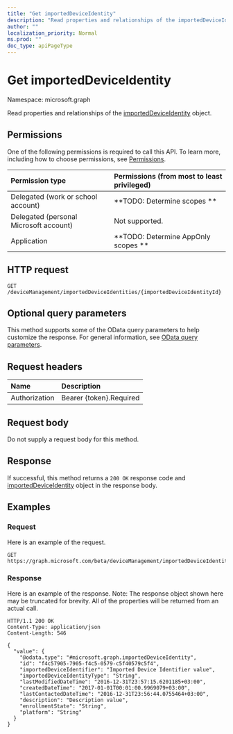 ```yaml
---
title: "Get importedDeviceIdentity"
description: "Read properties and relationships of the importedDeviceIdentity object."
author: ""
localization_priority: Normal
ms.prod: ""
doc_type: apiPageType
---
```


# Get importedDeviceIdentity

Namespace: microsoft.graph

Read properties and relationships of the [importedDeviceIdentity](../resources/importeddeviceidentity.md) object.

## Permissions
One of the following permissions is required to call this API. To learn more, including how to choose permissions, see [Permissions](/concepts/permissions-reference.md).

|Permission type|Permissions (from most to least privileged)|
|:---|:---|
|Delegated (work or school account)|**TODO: Determine scopes **|
|Delegated (personal Microsoft account)|Not supported.|
|Application|**TODO: Determine AppOnly scopes **|

## HTTP request
<!-- {
  "blockType": "ignored"
}
-->
``` http
GET /deviceManagement/importedDeviceIdentities/{importedDeviceIdentityId}
```

## Optional query parameters
This method supports some of the OData query parameters to help customize the response. For general information, see [OData query parameters](/graph/query-parameters).

## Request headers
|Name|Description|
|:---|:---|
|Authorization|Bearer {token}.Required|

## Request body
Do not supply a request body for this method.

## Response
If successful, this method returns a `200 OK` response code and [importedDeviceIdentity](../resources/importeddeviceidentity.md) object in the response body.

## Examples

### Request
Here is an example of the request.
<!-- {
  "blockType": "request",
  "name": "get_importeddeviceidentity"
}
-->
``` http
GET https://graph.microsoft.com/beta/deviceManagement/importedDeviceIdentities/{importedDeviceIdentityId}
```

### Response
Here is an example of the response. Note: The response object shown here may be truncated for brevity. All of the properties will be returned from an actual call.
<!-- {
  "blockType": "response",
  "truncated": true,
  "@odata.type": "microsoft.graph.importedDeviceIdentity"
}
-->
``` http
HTTP/1.1 200 OK
Content-Type: application/json
Content-Length: 546

{
  "value": {
    "@odata.type": "#microsoft.graph.importedDeviceIdentity",
    "id": "f4c57905-7905-f4c5-0579-c5f40579c5f4",
    "importedDeviceIdentifier": "Imported Device Identifier value",
    "importedDeviceIdentityType": "String",
    "lastModifiedDateTime": "2016-12-31T23:57:15.6201185+03:00",
    "createdDateTime": "2017-01-01T00:01:00.9969079+03:00",
    "lastContactedDateTime": "2016-12-31T23:56:44.0755464+03:00",
    "description": "Description value",
    "enrollmentState": "String",
    "platform": "String"
  }
}
```

